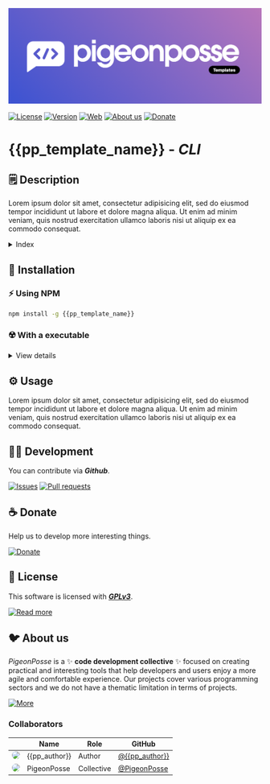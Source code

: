 <!--

██████╗ ██╗ ██████╗ ███████╗ ██████╗ ███╗   ██╗                      
██╔══██╗██║██╔════╝ ██╔════╝██╔═══██╗████╗  ██║                      
██████╔╝██║██║  ███╗█████╗  ██║   ██║██╔██╗ ██║                      
██╔═══╝ ██║██║   ██║██╔══╝  ██║   ██║██║╚██╗██║                      
██║     ██║╚██████╔╝███████╗╚██████╔╝██║ ╚████║                      
╚═╝     ╚═╝ ╚═════╝ ╚══════╝ ╚═════╝ ╚═╝  ╚═══╝                      
                                                                     
██████╗  ██████╗ ███████╗███████╗███████╗                            
██╔══██╗██╔═══██╗██╔════╝██╔════╝██╔════╝                            
██████╔╝██║   ██║███████╗███████╗█████╗                              
██╔═══╝ ██║   ██║╚════██║╚════██║██╔══╝                              
██║     ╚██████╔╝███████║███████║███████╗                            
╚═╝      ╚═════╝ ╚══════╝╚══════╝╚══════╝                            
                                                                                                                                                                                                              
█████╗█████╗█████╗█████╗█████╗█████╗█████╗█████╗                     
╚════╝╚════╝╚════╝╚════╝╚════╝╚════╝╚════╝╚════╝                                                                                                                                                               
                                                                     
███╗   ██╗ ██████╗ ██████╗ ███████╗     ██████╗██╗     ██╗           
████╗  ██║██╔═══██╗██╔══██╗██╔════╝    ██╔════╝██║     ██║           
██╔██╗ ██║██║   ██║██║  ██║█████╗      ██║     ██║     ██║           
██║╚██╗██║██║   ██║██║  ██║██╔══╝      ██║     ██║     ██║           
██║ ╚████║╚██████╔╝██████╔╝███████╗    ╚██████╗███████╗██║           
╚═╝  ╚═══╝ ╚═════╝ ╚═════╝ ╚══════╝     ╚═════╝╚══════╝╚═╝           
                                                                     
████████╗███████╗███╗   ███╗██████╗ ██╗      █████╗ ████████╗███████╗
╚══██╔══╝██╔════╝████╗ ████║██╔══██╗██║     ██╔══██╗╚══██╔══╝██╔════╝
   ██║   █████╗  ██╔████╔██║██████╔╝██║     ███████║   ██║   █████╗  
   ██║   ██╔══╝  ██║╚██╔╝██║██╔═══╝ ██║     ██╔══██║   ██║   ██╔══╝  
   ██║   ███████╗██║ ╚═╝ ██║██║     ███████╗██║  ██║   ██║   ███████╗
   ╚═╝   ╚══════╝╚═╝     ╚═╝╚═╝     ╚══════╝╚═╝  ╚═╝   ╚═╝   ╚══════╝
                                                                     
CREATED BY ANGELO
DEVELOPED BY PIGEONPOSSE

-->

![HEADER](docs/banner.png)

[![License](https://img.shields.io/github/license/pigeonposse/{{pp_template_name}}?color=blue&label=License&style=flat-square)](https://npmjs.com/package/{{pp_template_name}})
[![Version](https://img.shields.io/npm/v/@pigeonposse/{{pp_template_name}}?color=a1b858&label&style=flat-square)](https://npmjs.com/package/{{pp_template_name}})
[![Web](https://img.shields.io/badge/Web-grey?style=flat-square)](https://pigeonposse.com/) 
[![About us](https://img.shields.io/badge/About-us-grey?style=flat-square)](https://pigeonposse.com/?popup=about) 
[![Donate](https://img.shields.io/badge/Donate-pink?style=flat-square)](https://pigeonposse.com/?popup=donate) 

# {{pp_template_name}} - _CLI_


## 🗒 Description

Lorem ipsum dolor sit amet, consectetur adipisicing elit, sed do eiusmod
tempor incididunt ut labore et dolore magna aliqua. Ut enim ad minim veniam,
quis nostrud exercitation ullamco laboris nisi ut aliquip ex ea commodo
consequat.

<details>
<summary>Index</summary>

1. [Description](#-description) 
2. [Installation](#-installation) 
3. [Usage](#%EF%B8%8F-usage)
4. [Development](#-development)
5. [Donate](#-donate)
6. [License](#-license)
7. [About us](#-about-us)

</details>

## 🔑 Installation

### ⚡️ Using NPM

```bash
npm install -g {{pp_template_name}}
```

### ☢️ With a executable

<details>
<summary>View details</summary>

> :warning: __Not recommended__. If you install it this way, the executable will be heavier.

Supported on __Linux__, __MacOS__ and __Windows__.

#### Fast mode

##### ```macos```:

```bash

```

##### ```linux```:

```bash

```

<!-- ##### ```Windows```:

```bash

``` -->


#### Manual mode

1. Download executable from [release section](https://github.com/pigeonposse/{{pp_template_name}}/releases).
2. Copy the executable corresponding to your operating system in your ```bin``` folder. 

</details>

## ⚙️ Usage

Lorem ipsum dolor sit amet, consectetur adipisicing elit, sed do eiusmod
tempor incididunt ut labore et dolore magna aliqua. 
Ut enim ad minim veniam,
quis nostrud exercitation ullamco laboris nisi ut aliquip ex ea commodo
consequat.

## 👨‍💻 Development

You can contribute via **_Github_**.

[![Issues](https://img.shields.io/badge/Issues-grey?style=flat-square)](https://github.com/pigeonposse/{{pp_template_name}}/issues)
[![Pull requests](https://img.shields.io/badge/Pulls-grey?style=flat-square)](https://github.com/pigeonposse/{{pp_template_name}}/pulls)


## ☕ Donate

Help us to develop more interesting things.

[![Donate](https://img.shields.io/badge/Donate-grey?style=flat-square)](https://pigeonposse.com/?popup=donate) 


## 📜 License

This software is licensed with ***[GPLv3](/LICENSE)***.

[![Read more](https://img.shields.io/badge/Read-more-grey?style=flat-square)](/LICENSE)

## 🐦 About us

_PigeonPosse_ is a ✨ **code development collective** ✨ focused on creating practical and interesting tools that help developers and users enjoy a more agile and comfortable experience. Our projects cover various programming sectors and we do not have a thematic limitation in terms of projects.

[![More](https://img.shields.io/badge/Read-more-grey?style=flat-square)](https://github.com/PigeonPosse/PigeonPosse)

### Collaborators

|                                                                                    | Name        | Role         | GitHub                                         |
| ---------------------------------------------------------------------------------- | ----------- | ------------ | ---------------------------------------------- |
| <img src="https://github.com/{{pp_author}}.png?size=72" style="border-radius:100%"/> | {{pp_author}} |   Author   | [@{{pp_author}}](https://github.com/{{pp_author}}) |
| <img src="https://github.com/PigeonPosse.png?size=72" style="border-radius:100%"/> | PigeonPosse | Collective	  | [@PigeonPosse](https://github.com/PigeonPosse) |


<br>
